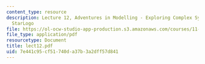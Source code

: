 ```yaml
---
content_type: resource
description: Lecture 12, Adventures in Modelling - Exploring Complex Systems with
  StarLogo
file: https://ol-ocw-studio-app-production.s3.amazonaws.com/courses/11-204-planning-communications-and-digital-media-fall-2004/7e441c95cf51740da37b3a2dff57d841_lect12.pdf
file_type: application/pdf
resourcetype: Document
title: lect12.pdf
uid: 7e441c95-cf51-740d-a37b-3a2dff57d841
---
```

